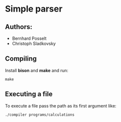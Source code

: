 # Simple parser

## Authors:

* Bernhard Posselt
* Christoph Sladkovsky

## Compiling
Install **bison** and **make** and run:

    make

## Executing a file
To execute a file pass the path as its first argument like:

    ./compiler programs/calculations